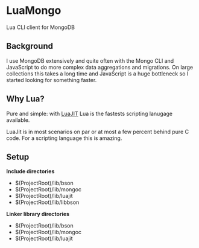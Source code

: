 # LuaMongo
Lua CLI client for MongoDB

## Background
I use MongoDB extensively and quite often with the Mongo CLI and JavaScript to do more complex data aggregations and migrations.
On large collections this takes a long time and JavaScript is a huge bottleneck so I started looking for something faster.

## Why Lua?
Pure and simple: with [LuaJIT](http://luajit.org/) Lua is the fastests scripting lanugage available.     

LuaJit is in most scenarios on par or at most a few percent behind pure C code. For a scripting language this is amazing.


## Setup
**Include directories**
* $(ProjectRoot)/lib/bson
* $(ProjectRoot)/lib/mongoc
* $(ProjectRoot)/lib/luajit
* $(ProjectRoot)/lib/libbson

**Linker library directories**
* $(ProjectRoot)/lib/bson
* $(ProjectRoot)/lib/mongoc
* $(ProjectRoot)/lib/luajit
